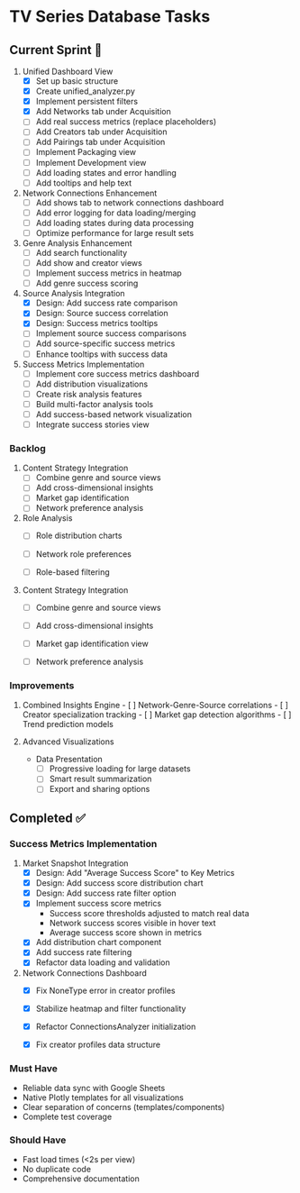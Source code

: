 # TV Series Database Tasks

## Current Sprint 🔄

1. Unified Dashboard View
   - [x] Set up basic structure
   - [x] Create unified_analyzer.py
   - [x] Implement persistent filters
   - [x] Add Networks tab under Acquisition
   - [ ] Add real success metrics (replace placeholders)
   - [ ] Add Creators tab under Acquisition
   - [ ] Add Pairings tab under Acquisition
   - [ ] Implement Packaging view
   - [ ] Implement Development view
   - [ ] Add loading states and error handling
   - [ ] Add tooltips and help text

2. Network Connections Enhancement
   - [ ] Add shows tab to network connections dashboard
   - [ ] Add error logging for data loading/merging
   - [ ] Add loading states during data processing
   - [ ] Optimize performance for large result sets

3. Genre Analysis Enhancement
   - [ ] Add search functionality
   - [ ] Add show and creator views
   - [ ] Implement success metrics in heatmap
   - [ ] Add genre success scoring

4. Source Analysis Integration
   - [x] Design: Add success rate comparison
   - [x] Design: Source success correlation
   - [x] Design: Success metrics tooltips
   - [ ] Implement source success comparisons
   - [ ] Add source-specific success metrics
   - [ ] Enhance tooltips with success data

5. Success Metrics Implementation
   - [ ] Implement core success metrics dashboard
   - [ ] Add distribution visualizations
   - [ ] Create risk analysis features
   - [ ] Build multi-factor analysis tools
   - [ ] Add success-based network visualization
   - [ ] Integrate success stories view

### Backlog

1. Content Strategy Integration
   - [ ] Combine genre and source views
   - [ ] Add cross-dimensional insights
   - [ ] Market gap identification
   - [ ] Network preference analysis

2. Role Analysis
   - [ ] Role distribution charts
   - [ ] Network role preferences
   - [ ] Role-based filtering


2. Content Strategy Integration
   - [ ] Combine genre and source views
   - [ ] Add cross-dimensional insights
   - [ ] Market gap identification view
   - [ ] Network preference analysis


### Improvements

   1. Combined Insights Engine
     - [ ] Network-Genre-Source correlations
     - [ ] Creator specialization tracking
     - [ ] Market gap detection algorithms
     - [ ] Trend prediction models

2. Advanced Visualizations

   - Data Presentation
     - [ ] Progressive loading for large datasets
     - [ ] Smart result summarization
     - [ ] Export and sharing options

## Completed ✅

### Success Metrics Implementation
1. Market Snapshot Integration
   - [x] Design: Add "Average Success Score" to Key Metrics
   - [x] Design: Add success score distribution chart
   - [x] Design: Add success rate filter option
   - [x] Implement success score metrics
     - Success score thresholds adjusted to match real data
     - Network success scores visible in hover text
     - Average success score shown in metrics
   - [x] Add distribution chart component
   - [x] Add success rate filtering
   - [x] Refactor data loading and validation

2. Network Connections Dashboard
   - [x] Fix NoneType error in creator profiles
   - [x] Stabilize heatmap and filter functionality
   - [x] Refactor ConnectionsAnalyzer initialization
   - [x] Fix creator profiles data structure


### Must Have 
- Reliable data sync with Google Sheets
- Native Plotly templates for all visualizations
- Clear separation of concerns (templates/components)
- Complete test coverage

### Should Have 
- Fast load times (<2s per view)
- No duplicate code
- Comprehensive documentation

